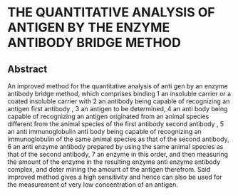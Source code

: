 # THE QUANTITATIVE ANALYSIS OF ANTIGEN BY THE ENZYME ANTIBODY BRIDGE METHOD

## Abstract
An improved method for the quantitative analysis of anti gen by an enzyme antibody bridge method, which comprises binding 1 an insoluble carrier or a coated insoluble carrier with 2 an antibody being capable of recognizing an antigen first antibody , 3 an antigen to be determined, 4 an anti body being capable of recognizing an antigen originated from an animal species different from the animal species of the first antibody second antibody , 5 an anti immunoglobulin anti body being capable of recognizing an immunoglobulin of the same animal species as that of the second antibody, 6 an anti enzyme antibody prepared by using the same animal species as that of the second antibody, 7 an enzyme in this order, and then measuring the amount of the enzyme in the resulting enzyme anti enzyme antibody complex, and deter mining the amount of the antigen therefrom. Said improved method gives a high sensitivity and hence can also be used for the measurement of very low concentration of an antigen.